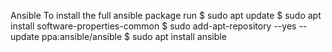 Ansible
To install the full ansible package run
$ sudo apt update
$ sudo apt install software-properties-common
$ sudo add-apt-repository --yes --update ppa:ansible/ansible
$ sudo apt install ansible
